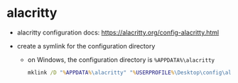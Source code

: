 # alacritty

- alacritty configuration docs: https://alacritty.org/config-alacritty.html

- create a symlink for the configuration directory

  - on Windows, the configuration directory is `%APPDATA%\alacritty`

    ```bat
    mklink /D "%APPDATA%\alacritty" "%USERPROFILE%\Desktop\config\alacritty"
    ```
